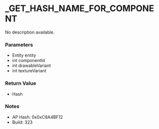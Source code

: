 # _GET_HASH_NAME_FOR_COMPONENT

No description available.

### Parameters
* Entity entity
* int componentId
* int drawableVariant
* int textureVariant

### Return Value
* Hash

### Notes
* AP Hash: 0x0xC8A4BF12
* Build: 323

